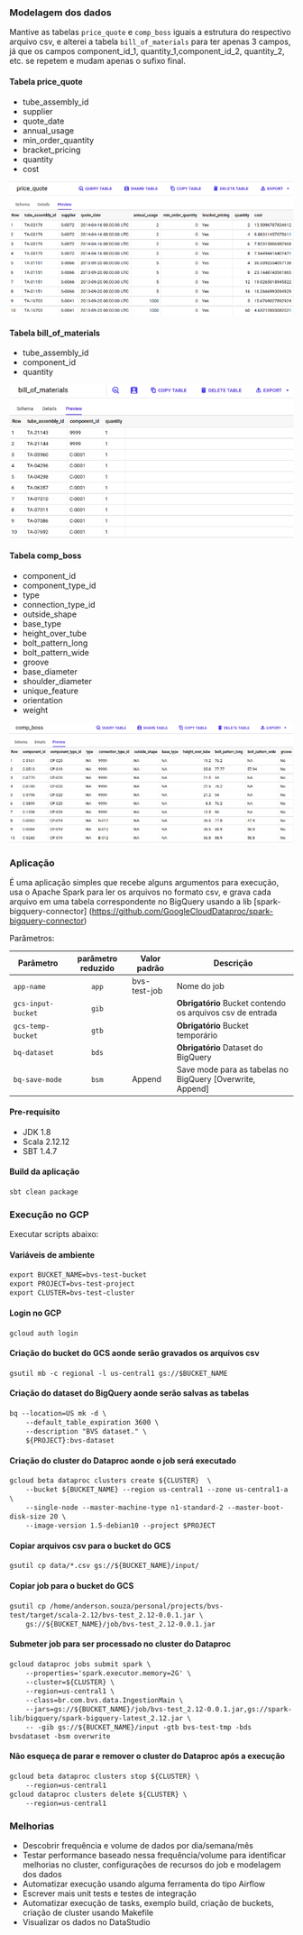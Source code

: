 ### Modelagem dos dados

Mantive as tabelas `price_quote` e `comp_boss` iguais a estrutura do respectivo arquivo csv, e alterei
a tabela `bill_of_materials` para ter apenas 3 campos, já que os campos component_id_1, quantity_1,component_id_2, quantity_2, etc. se repetem e mudam apenas o sufixo final.

#### Tabela price_quote
- tube_assembly_id
- supplier
- quote_date
- annual_usage
- min_order_quantity
- bracket_pricing
- quantity	
- cost

![price_quote](img/price_quote.png)

#### Tabela bill_of_materials
- tube_assembly_id	
- component_id	
- quantity

![bill_of_materials](img/bill_of_materials.png)

#### Tabela comp_boss
- component_id
- component_type_id	
- type	
- connection_type_id	
- outside_shape	
- base_type	
- height_over_tube	
- bolt_pattern_long	
- bolt_pattern_wide	
- groove	
- base_diameter	
- shoulder_diameter	
- unique_feature	
- orientation	
- weight

![comp_boss](img/comp_boss.png)


### Aplicação

É uma aplicação simples que recebe alguns argumentos para execução, usa o Apache Spark para ler os arquivos no formato csv, 
e grava cada arquivo em uma tabela correspondente no BigQuery usando a lib [spark-bigquery-connector] (https://github.com/GoogleCloudDataproc/spark-bigquery-connector)


Parâmetros:

| Parâmetro              | parâmetro reduzido  | Valor padrão  | Descrição                                                    |
|------------------------|:-------------------:|---------------|--------------------------------------------------------------|
| `app-name`             | `app`               | bvs-test-job  | Nome do job                                                  |
| `gcs-input-bucket`     | `gib`               |               | **Obrigatório** Bucket contendo os arquivos csv de entrada   |
| `gcs-temp-bucket`      | `gtb`               |               | **Obrigatório** Bucket temporário                            |
| `bq-dataset`           | `bds`               |               | **Obrigatório** Dataset do BigQuery                          |
| `bq-save-mode`         | `bsm`               | Append        | Save mode para as tabelas no BigQuery [Overwrite, Append]    |


#### Pre-requisito
- JDK 1.8
- Scala 2.12.12
- SBT 1.4.7

#### Build da aplicação
 ```shell script
sbt clean package
 ```

### Execução no GCP

Executar scripts abaixo:

#### Variáveis de ambiente
```shell script
export BUCKET_NAME=bvs-test-bucket
export PROJECT=bvs-test-project
export CLUSTER=bvs-test-cluster
```

#### Login no GCP
```shell script
gcloud auth login
```

#### Criação do bucket do GCS aonde serão gravados os arquivos csv
```shell script
gsutil mb -c regional -l us-central1 gs://$BUCKET_NAME
```

#### Criação do dataset do BigQuery aonde serão salvas as tabelas 
```shell script
bq --location=US mk -d \
    --default_table_expiration 3600 \
    --description "BVS dataset." \
    ${PROJECT}:bvs-dataset
```

#### Criação do cluster do Dataproc aonde o job será executado
```shell script
gcloud beta dataproc clusters create ${CLUSTER}  \
    --bucket ${BUCKET_NAME} --region us-central1 --zone us-central1-a \
    --single-node --master-machine-type n1-standard-2 --master-boot-disk-size 20 \
    --image-version 1.5-debian10 --project $PROJECT
```
     
#### Copiar arquivos csv para o bucket do GCS
 ```shell script
gsutil cp data/*.csv gs://${BUCKET_NAME}/input/
 ```

#### Copiar job para o bucket do GCS
```shell script
gsutil cp /home/anderson.souza/personal/projects/bvs-test/target/scala-2.12/bvs-test_2.12-0.0.1.jar \
    gs://${BUCKET_NAME}/job/bvs-test_2.12-0.0.1.jar
```

#### Submeter job para ser processado no cluster do Dataproc
```shell script
gcloud dataproc jobs submit spark \
    --properties='spark.executor.memory=2G' \
    --cluster=${CLUSTER} \
    --region=us-central1 \
    --class=br.com.bvs.data.IngestionMain \
    --jars=gs://${BUCKET_NAME}/job/bvs-test_2.12-0.0.1.jar,gs://spark-lib/bigquery/spark-bigquery-latest_2.12.jar \
    -- -gib gs://${BUCKET_NAME}/input -gtb bvs-test-tmp -bds bvsdataset -bsm overwrite
```

#### Não esqueça de parar e remover o cluster do Dataproc após a execução
```shell script
gcloud beta dataproc clusters stop ${CLUSTER} \
    --region=us-central1
gcloud dataproc clusters delete ${CLUSTER} \
    --region=us-central1
```

### Melhorias
- Descobrir frequência e volume de dados por dia/semana/mês
- Testar performance baseado nessa frequência/volume para identificar melhorias no cluster, configurações de recursos do job e modelagem dos dados
- Automatizar execução usando alguma ferramenta do tipo Airflow
- Escrever mais unit tests e testes de integração
- Automatizar execução de tasks, exemplo build, criação de buckets, criação de cluster usando Makefile
- Visualizar os dados no DataStudio